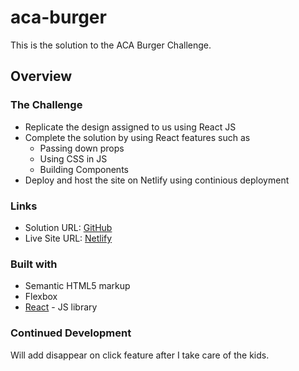 # aca-burger

This is the solution to the ACA Burger Challenge.

## Overview
### The Challenge
- Replicate the design assigned to us using React JS
- Complete the solution by using React features such as 
  - Passing down props
  - Using CSS in JS
  - Building Components
- Deploy and host the site on Netlify using continious deployment  
  
### Links
- Solution URL: [GitHub](https://github.com/ChinyangaTL/aca-burger)
- Live Site URL: [Netlify](https://aca-burger-challenge-les.netlify.app)

### Built with
- Semantic HTML5 markup
- Flexbox
- [React](https://reactjs.org/) - JS library

### Continued Development
Will add disappear on click feature after I take care of the kids.
